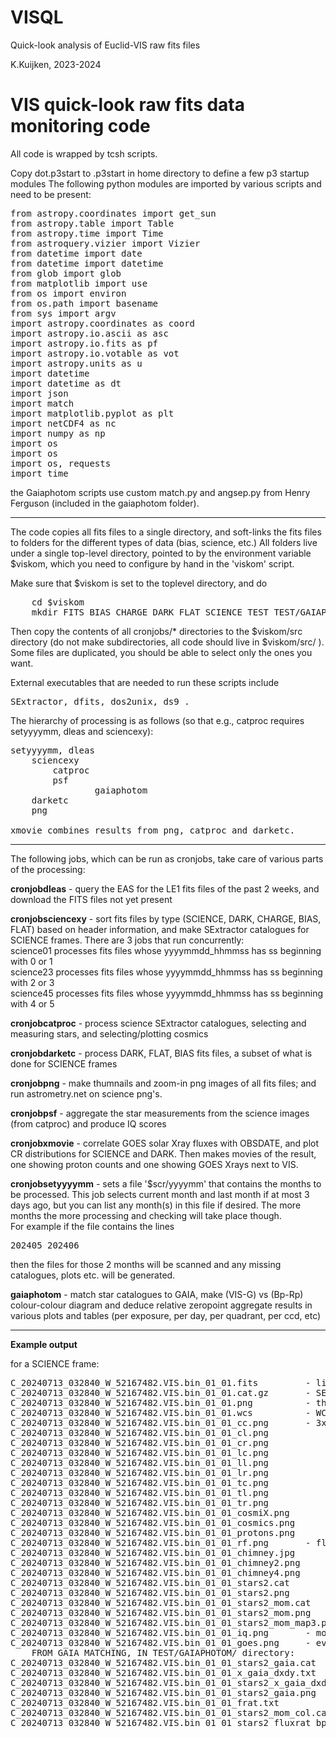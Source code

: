 # VISQL

Quick-look analysis of Euclid-VIS raw fits files

K.Kuijken, 2023-2024


VIS quick-look raw fits data monitoring code
============================================

All code is wrapped by tcsh scripts.

Copy dot.p3start to .p3start in home directory to define a few p3 startup modules
The following python modules are imported by various scripts and need to be present:

<pre>
from astropy.coordinates import get_sun
from astropy.table import Table
from astropy.time import Time
from astroquery.vizier import Vizier
from datetime import date
from datetime import datetime
from glob import glob
from matplotlib import use
from os import environ
from os.path import basename
from sys import argv
import astropy.coordinates as coord
import astropy.io.ascii as asc
import astropy.io.fits as pf
import astropy.io.votable as vot
import astropy.units as u
import datetime
import datetime as dt
import json
import match
import matplotlib.pyplot as plt
import netCDF4 as nc
import numpy as np
import os
import os 
import os, requests
import time
</pre>

the Gaiaphotom scripts use custom match.py and angsep.py from Henry Ferguson (included in the gaiaphotom folder).

---------

The code copies all fits files to a single directory, and soft-links the fits files to folders for the different types of data (bias, science, etc.)
All folders live under a single top-level directory, pointed to by the environment variable $viskom, which you need to configure by hand in the 'viskom' script.

Make sure that $viskom is set to the toplevel directory, and do
<pre>
	cd $viskom
	mkdir FITS BIAS CHARGE DARK FLAT SCIENCE TEST TEST/GAIAPHOTOM
</pre>

Then copy the contents of all cronjobs/* directories to the $viskom/src directory (do not make subdirectories, all code should live in $viskom/src/ ). 
Some files are duplicated, you should be able to select only the ones you want.

External executables that are needed to run these scripts include
<pre>
SExtractor, dfits, dos2unix, ds9 .
</pre>


The hierarchy of processing is as follows (so that e.g., catproc requires setyyyymm, dleas and sciencexy):

<pre>
setyyyymm, dleas
    sciencexy
        catproc
	    psf
                gaiaphotom
    darketc
    png

xmovie combines results from png, catproc and darketc.
</pre>
---------

The following jobs, which can be run as cronjobs, take care of various parts of the processing:

**cronjobdleas** -
     query the EAS for the LE1 fits files of the past 2 weeks, and download the FITS files not yet present

**cronjobsciencexy** -
     sort fits files by type (SCIENCE, DARK, CHARGE, BIAS, FLAT) based on header information,
     and make SExtractor catalogues for SCIENCE frames. There are 3 jobs that run concurrently:<br>
     science01 processes fits files whose yyyymmdd_hhmmss has ss beginning with 0 or 1 <br>
     science23 processes fits files whose yyyymmdd_hhmmss has ss beginning with 2 or 3 <br>
     science45 processes fits files whose yyyymmdd_hhmmss has ss beginning with 4 or 5 <br>

**cronjobcatproc** -
     process science SExtractor catalogues, selecting and measuring stars, and selecting/plotting cosmics

**cronjobdarketc** -
     process DARK, FLAT, BIAS fits files, a subset of what is done for SCIENCE frames

**cronjobpng** -
     make thumnails and zoom-in png images of all fits files; and run astrometry.net on science png's.

**cronjobpsf** -
     aggregate the star measurements from the science images (from catproc) and produce IQ scores

**cronjobxmovie** -
     correlate GOES solar Xray fluxes with OBSDATE, and plot CR distributions for SCIENCE and DARK.
     Then makes movies of the result, one showing proton counts and one showing GOES Xrays next to VIS.

**cronjobsetyyyymm** -
     sets a file '$scr/yyyymm' that contains the months to be processed.
     This job selects current month and last month if at most 3 days ago, but you can list any month(s)
     in this file if desired. The more months the more processing and checking will take place though.<br>
     For example if the file contains the lines
     <pre>
     202405
     202406
     </pre>
     then the files for those 2 months will be scanned and any missing catalogues, plots etc. will be generated.

**gaiaphotom** -
     match star catalogues to GAIA, make (VIS-G) vs (Bp-Rp) colour-colour diagram and deduce relative zeropoint
     aggregate results in various plots and tables (per exposure, per day, per quadrant, per ccd, etc)

---------

**Example output**

for a SCIENCE frame:
<pre>
C_20240713_032840_W_52167482.VIS.bin_01_01.fits			- link to fits file
C_20240713_032840_W_52167482.VIS.bin_01_01.cat.gz		- SExtractor catalogue
C_20240713_032840_W_52167482.VIS.bin_01_01.png			- thumbnail image of full mosaic
C_20240713_032840_W_52167482.VIS.bin_01_01.wcs			- WCS for thumbnail from astrometry.net
C_20240713_032840_W_52167482.VIS.bin_01_01_cc.png		- 3x3 grid of full-resolution thumbnails
C_20240713_032840_W_52167482.VIS.bin_01_01_cl.png			[top,center,lower][left,center,right]
C_20240713_032840_W_52167482.VIS.bin_01_01_cr.png
C_20240713_032840_W_52167482.VIS.bin_01_01_lc.png
C_20240713_032840_W_52167482.VIS.bin_01_01_ll.png
C_20240713_032840_W_52167482.VIS.bin_01_01_lr.png
C_20240713_032840_W_52167482.VIS.bin_01_01_tc.png
C_20240713_032840_W_52167482.VIS.bin_01_01_tl.png
C_20240713_032840_W_52167482.VIS.bin_01_01_tr.png
C_20240713_032840_W_52167482.VIS.bin_01_01_cosmiX.png		- image of cosmic ray counts, around ADU for Xrays
C_20240713_032840_W_52167482.VIS.bin_01_01_cosmics.png		- ditto, wider ADU range
C_20240713_032840_W_52167482.VIS.bin_01_01_protons.png		- ditto, only high energies (protons)
C_20240713_032840_W_52167482.VIS.bin_01_01_rf.png		- flux v radius plot (for Xray movie)
C_20240713_032840_W_52167482.VIS.bin_01_01_chimney.jpg		- chimney plot
C_20240713_032840_W_52167482.VIS.bin_01_01_chimney2.png		- chimney plot with star sequende identified
C_20240713_032840_W_52167482.VIS.bin_01_01_chimney4.png		- chimney plot colour coded by ellipticity
C_20240713_032840_W_52167482.VIS.bin_01_01_stars2.cat		- star catalogue (subset of full SExtractor catalogue)
C_20240713_032840_W_52167482.VIS.bin_01_01_stars2.png		- zoomed images of PSF stars across the focal plane
C_20240713_032840_W_52167482.VIS.bin_01_01_stars2_mom.cat	- moment measurements of the stars in the star catalogue
C_20240713_032840_W_52167482.VIS.bin_01_01_stars2_mom.png	- plots of moments vs X and Y
C_20240713_032840_W_52167482.VIS.bin_01_01_stars2_mom_map3.png	- maps of R2, ellipticity, coma, trefoil, median-binned per CCD
C_20240713_032840_W_52167482.VIS.bin_01_01_iq.png		- mosaic image showing thumbnail, chimney, and ellipticity map
C_20240713_032840_W_52167482.VIS.bin_01_01_goes.png		- evolution of GOES X-ray flux in the hours around the exposure
	FROM GAIA MATCHING, IN TEST/GAIAPHOTOM/ directory:
C_20240713_032840_W_52167482.VIS.bin_01_01_stars2_gaia.cat		- catalogue of all Gaia stars within 0.5deg of nominam RA, DEC
C_20240713_032840_W_52167482.VIS.bin_01_01_x_gaia_dxdy.txt		- output from matching Gaia to star cat
C_20240713_032840_W_52167482.VIS.bin_01_01_stars2_x_gaia_dxdy.png	- plot of astrometry residuals vs Gaia
C_20240713_032840_W_52167482.VIS.bin_01_01_stars2_gaia.png		- plot of Gaia stars on outline of the FPA
C_20240713_032840_W_52167482.VIS.bin_01_01_frat.txt			- VIS/G flux ratio catalogue for all stars matched to Gaia
C_20240713_032840_W_52167482.VIS.bin_01_01_stars2_mom_col.cat		- star moments catalogue matched to Gaia, with G and Bp-Rp
C_20240713_032840_W_52167482.VIS.bin_01_01_stars2_fluxrat_bprp.png	- Plot of VIS-G vs Bp-Rp (for flux loss measurement)
</pre>
